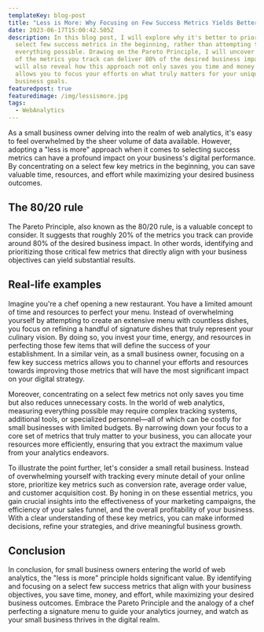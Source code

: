 ```yaml
---
templateKey: blog-post
title: "Less is More: Why Focusing on Few Success Metrics Yields Better Results"
date: 2023-06-17T15:00:42.505Z
description: In this blog post, I will explore why it's better to prioritize a
  select few success metrics in the beginning, rather than attempting to measure
  everything possible. Drawing on the Pareto Principle, I will uncover how 20%
  of the metrics you track can deliver 80% of the desired business impact. I
  will also reveal how this approach not only saves you time and money but also
  allows you to focus your efforts on what truly matters for your unique
  business goals.
featuredpost: true
featuredimage: /img/lessismore.jpg
tags:
  - WebAnalytics
---
```

<!--StartFragment-->

As a small business owner delving into the realm of web analytics, it's easy to feel overwhelmed by the sheer volume of data available. However, adopting a "less is more" approach when it comes to selecting success metrics can have a profound impact on your business's digital performance. By concentrating on a select few key metrics in the beginning, you can save valuable time, resources, and effort while maximizing your desired business outcomes.

## T﻿he 80/20 rule

The Pareto Principle, also known as the 80/20 rule, is a valuable concept to consider. It suggests that roughly 20% of the metrics you track can provide around 80% of the desired business impact. In other words, identifying and prioritizing those critical few metrics that directly align with your business objectives can yield substantial results.

## Real-life examples

Imagine you're a chef opening a new restaurant. You have a limited amount of time and resources to perfect your menu. Instead of overwhelming yourself by attempting to create an extensive menu with countless dishes, you focus on refining a handful of signature dishes that truly represent your culinary vision. By doing so, you invest your time, energy, and resources in perfecting those few items that will define the success of your establishment. In a similar vein, as a small business owner, focusing on a few key success metrics allows you to channel your efforts and resources towards improving those metrics that will have the most significant impact on your digital strategy.

Moreover, concentrating on a select few metrics not only saves you time but also reduces unnecessary costs. In the world of web analytics, measuring everything possible may require complex tracking systems, additional tools, or specialized personnel—all of which can be costly for small businesses with limited budgets. By narrowing down your focus to a core set of metrics that truly matter to your business, you can allocate your resources more efficiently, ensuring that you extract the maximum value from your analytics endeavors.

To illustrate the point further, let's consider a small retail business. Instead of overwhelming yourself with tracking every minute detail of your online store, prioritize key metrics such as conversion rate, average order value, and customer acquisition cost. By honing in on these essential metrics, you gain crucial insights into the effectiveness of your marketing campaigns, the efficiency of your sales funnel, and the overall profitability of your business. With a clear understanding of these key metrics, you can make informed decisions, refine your strategies, and drive meaningful business growth.

## C﻿onclusion

In conclusion, for small business owners entering the world of web analytics, the "less is more" principle holds significant value. By identifying and focusing on a select few success metrics that align with your business objectives, you save time, money, and effort, while maximizing your desired business outcomes. Embrace the Pareto Principle and the analogy of a chef perfecting a signature menu to guide your analytics journey, and watch as your small business thrives in the digital realm.

<!--EndFragment-->